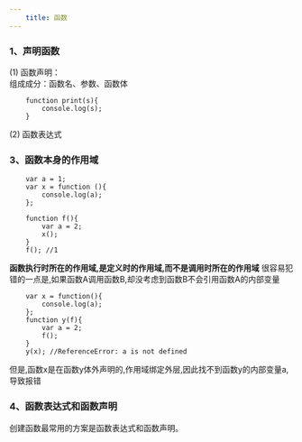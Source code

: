 ```yaml
---
    title: 函数
---
```

### 1、声明函数
(1) 函数声明：
​    
    组成成分：函数名、参数、函数体
```
    function print(s){
        console.log(s);
    }

```
(2) 函数表达式



### 3、函数本身的作用域
```
    var a = 1;
    var x = function (){
        console.log(a);
    };

    function f(){
        var a = 2;
        x();
    }
    f(); //1 
```
**函数执行时所在的作用域,是定义时的作用域,而不是调用时所在的作用域**
很容易犯错的一点是,如果函数A调用函数B,却没考虑到函数B不会引用函数A的内部变量

```
    var x = function(){
        console.log(a);
    };
    function y(f){
        var a = 2;
        f();
    }
    y(x); //ReferenceError: a is not defined
```
但是,函数x是在函数y体外声明的,作用域绑定外层,因此找不到函数y的内部变量a,导致报错

### 4、函数表达式和函数声明

创建函数最常用的方案是函数表达式和函数声明。